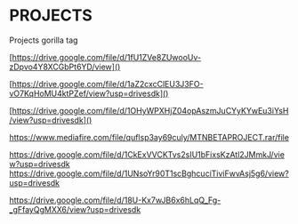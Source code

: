 # PROJECTS
Projects gorilla tag 

[https://drive.google.com/file/d/1fU1ZVe8ZUwooUv-zDpvo4Y8XCGbPt6YD/view]()

[https://drive.google.com/file/d/1aZ2cxcClEU3J3FO-vO7KqHoMU4ktPZef/view?usp=drivesdk]()

[https://drive.google.com/file/d/1OHyWPXHjZ04opAszmJuCYyKYwEu3iYsH/view?usp=drivesdk]()

https://www.mediafire.com/file/quflsp3ay69culy/MTNBETAPROJECT.rar/file

https://drive.google.com/file/d/1CkExVVCKTvs2sIU1bFixsKzAtl2JMmkJ/view?usp=drivesdk
https://drive.google.com/file/d/1UNsoYr90T1scBghcuciTiviFwvAsj5g6/view?usp=drivesdk

https://drive.google.com/file/d/18U-Kx7wJB6x6hLqQ_Fg-_gFfayQgMXX6/view?usp=drivesdk
